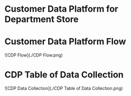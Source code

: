 # Customer Data Platform for Department Store

# Customer Data Platform Flow
![CDP Flow](./CDP Flow.png)

# CDP Table of Data Collection
![CDP Data Collection](./CDP Table of Data Collection.png)
